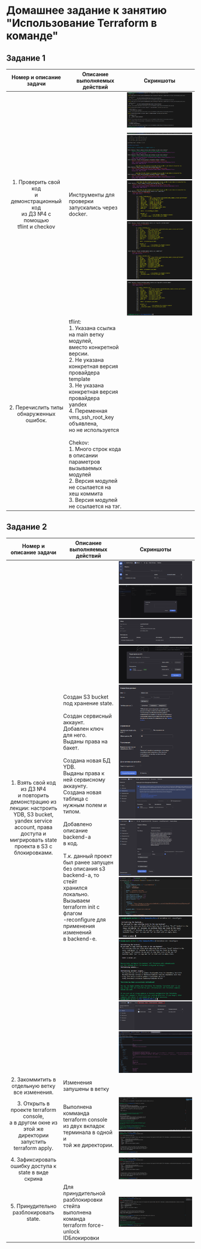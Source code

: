 # Домашнее задание к занятию "Использование Terraform в команде"

## Задание 1

|                                                    Номер и описание задачи                                                    | Описание выполняемых действий                                                                                                                                                                                                                                                                                                                                                                                                                                                                                                                                                                                                                                                                                                     | Скриншоты                                                                                                                                                                                                                                                                                                 |
| :-----------------------------------------------------------------------------------------------------------------------------------------------: | ------------------------------------------------------------------------------------------------------------------------------------------------------------------------------------------------------------------------------------------------------------------------------------------------------------------------------------------------------------------------------------------------------------------------------------------------------------------------------------------------------------------------------------------------------------------------------------------------------------------------------------------------------------------------------------------------------------------------------------------------------------ | ------------------------------------------------------------------------------------------------------------------------------------------------------------------------------------------------------------------------------------------------------------------------------------------------------------------ |
| 1. Проверить свой код<br />и демонстрационный код<br />из ДЗ №4 с помощью<br />tflint и checkov | Инструменты для проверки запускались через<br />docker.                                                                                                                                                                                                                                                                                                                                                                                                                                                                                                                                                                                                                                                                | ![1733167779368](image/README/1733167779368.png)<br />![1733168117763](image/README/1733168117763.png)<br />![1733168136862](image/README/1733168136862.png)<br />![1733168171399](image/README/1733168171399.png)<br />![1733168186534](image/README/1733168186534.png)<br />![1733168200887](image/README/1733168200887.png) |
|                                  2. Перечислить типы обнаруженных<br />ошибок.                                  | tflint:<br />1. Указана ссылка на main ветку модулей, <br />вместо конкретной версии.<br />2. Не указана конкретная версия провайдера<br />template<br />3. Не указана конкретная версия провайдера<br />yandex<br />4. Переменная vms_ssh_root_key объявлена,<br />но не используется<br /><br />Chekov:<br />1. Много строк кода в описании параметров<br />вызываемых модулей<br />2. Версия модулей не ссылается на хеш коммита<br />3. Версия модулей не ссылается на тэг. |                                                                                                                                                                                                                                                                                                                    |

## Задание 2

|                                                                                                                                  Номер и описание задачи                                                                                                                                  | Описание выполняемых действий                                                                                                                                                                                                                                                                                                                                                                                                                                                                                                                                                                                                                                                                                                                                                                                            | Скриншоты                                                                                                                                                                                                                                                                                                                                                                                                                                                                                                                                                                                                                         |
| :-----------------------------------------------------------------------------------------------------------------------------------------------------------------------------------------------------------------------------------------------------------------------------------------------------------: | --------------------------------------------------------------------------------------------------------------------------------------------------------------------------------------------------------------------------------------------------------------------------------------------------------------------------------------------------------------------------------------------------------------------------------------------------------------------------------------------------------------------------------------------------------------------------------------------------------------------------------------------------------------------------------------------------------------------------------------------------------------------------------------------------------------------------------------------------- | ------------------------------------------------------------------------------------------------------------------------------------------------------------------------------------------------------------------------------------------------------------------------------------------------------------------------------------------------------------------------------------------------------------------------------------------------------------------------------------------------------------------------------------------------------------------------------------------------------------------------------------------ |
| 1. Взять свой код из ДЗ №4<br />и повторить демонстрацию из<br />лекции: настроить YDB, S3 bucket,<br />yandex service account, права доступа и<br />мигрировать state проекта в S3 с<br />блокировками. | Создан S3 bucket под хранение state.<br /><br />Создан сервисный аккаунт. <br />Добавлен ключ для него.<br />Выданы права на бакет.<br /><br />Создана новая БД YDB.<br />Выданы права к ней сервисному <br />аккаунту.<br />Создана новая таблица с <br />нужным полем и типом.<br /><br />Добавлено описание backend-a<br />в код.<br /><br />Т.к. данный проект был ранее запущен<br />без описания s3 backend-a, то стейт<br />хранился локально.<br />Вызываем terraform init с флагом<br />-reconfigure для применения изменений<br />в backend-е. | ![1733169914230](image/README/1733169914230.png)<br />![1733170654995](image/README/1733170654995.png)<br />![1733170892179](image/README/1733170892179.png)<br />![1733172140733](image/README/1733172140733.png)<br />![1733172353160](image/README/1733172353160.png)<br />![1733172610695](image/README/1733172610695.png)<br />![1733172780109](image/README/1733172780109.png)<br />![1733173300303](image/README/1733173300303.png)<br />![1733173275453](image/README/1733173275453.png)<br />![1733173325009](image/README/1733173325009.png)<br />![1733173421649](image/README/1733173421649.png)<br />![1733173425971](image/README/1733173425971.png) |
|                                                                                                          2. Закоммитить в отдельную ветку<br />все изменения.                                                                                                          | Изменения запушены в ветку                                                                                                                                                                                                                                                                                                                                                                                                                                                                                                                                                                                                                                                                                                                                                                                                   |                                                                                                                                                                                                                                                                                                                                                                                                                                                                                                                                                                                                                                            |
|                                                                   3. Открыть в проекте terraform console,<br />а в другом окне из этой же директории<br />запустить terraform apply.                                                                   | Выполнена комманда terraform console<br />из двух вкладок терминала в одной и <br />той же директории.                                                                                                                                                                                                                                                                                                                                                                                                                                                                                                                                                                                                                                                                                | ![1733173763565](image/README/1733173763565.png)<br />![1733173793453](image/README/1733173793453.png)                                                                                                                                                                                                                                                                                                                                                                                                                                                                                                                                         |
|                                                                                                       4. Зафиксировать ошибку доступа к<br />state в виде скрина                                                                                                       |                                                                                                                                                                                                                                                                                                                                                                                                                                                                                                                                                                                                                                                                                                                                                                                                                                                     | ![1733173793453](image/README/1733173793453.png)                                                                                                                                                                                                                                                                                                                                                                                                                                                                                                                                                                                             |
|                                                                                                                       5. Принудительно разблокировать state.                                                                                                                       | Для принудительной разблокировки стейта<br />выполнена команда<br />terraform force-unlock IDБлокировки                                                                                                                                                                                                                                                                                                                                                                                                                                                                                                                                                                                                                                                                               | ![1733173965206](image/README/1733173965206.png)                                                                                                                                                                                                                                                                                                                                                                                                                                                                                                                                                                                             |
